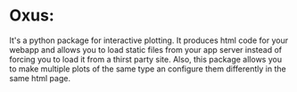 # Oxus:
It's a python package for interactive plotting. It produces html code for your webapp and allows you to load static files from your app server instead of forcing you to load it from a thirst party site.
Also, this package allows you to make multiple plots of the same type an configure them differently in the same html page.

